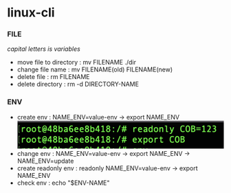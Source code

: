 # linux-cli

### FILE 
*capital letters is variables*
- move file to directory  : mv FILENAME ./dir
- change file name        : mv FILENAME(old) FILENAME(new)
- delete file             : rm FILENAME
- delete directory        : rm -d DIRECTORY-NAME

### ENV
- create env : NAME_ENV=value-env -> export NAME_ENV ![This is an image](/test.png)
- change env : NAME_ENV=value-env -> export NAME_ENV -> NAME_ENV=update
- create readonly env : readonly NAME_ENV=value-env -> export NAME_ENV
- check env : echo "$ENV-NAME"
